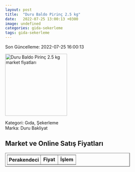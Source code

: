 ```yaml
---
layout: post
title:  "Duru Baldo Pirinç 2.5 kg"
date:   2022-07-25 13:00:13 +0300
image: undefined
categories: gida-sekerleme
tags: gida-sekerleme
---
```


Son Güncelleme: 2022-07-25 16:00:13

<img src="undefined" width="200" alt="Duru Baldo Pirinç 2.5 kg market fiyatları" />

Kategori: Gıda, Şekerleme
<br />
Marka: Duru Bakliyat

<h2>Market ve Online Satış Fiyatları</h2>

<table border="1" style="padding: 5px;width:80%;">
  <tr>
    <td style="padding: 5px;"><strong>Perakendeci</strong></td>
    <td><strong>Fiyat</strong></td>
    <td><strong>İşlem</strong></td>
  </tr>
  
</table>
